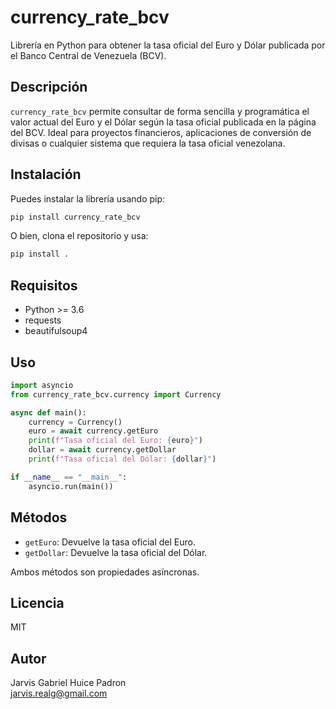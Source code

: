 # currency_rate_bcv

Librería en Python para obtener la tasa oficial del Euro y Dólar publicada por el Banco Central de Venezuela (BCV).

## Descripción

`currency_rate_bcv` permite consultar de forma sencilla y programática el valor actual del Euro y el Dólar según la tasa oficial publicada en la página del BCV. Ideal para proyectos financieros, aplicaciones de conversión de divisas o cualquier sistema que requiera la tasa oficial venezolana.

## Instalación

Puedes instalar la librería usando pip:

```sh
pip install currency_rate_bcv
```

O bien, clona el repositorio y usa:

```sh
pip install .
```

## Requisitos

- Python >= 3.6
- requests
- beautifulsoup4

## Uso

```python
import asyncio
from currency_rate_bcv.currency import Currency

async def main():
    currency = Currency()
    euro = await currency.getEuro
    print(f"Tasa oficial del Euro: {euro}")
    dollar = await currency.getDollar
    print(f"Tasa oficial del Dólar: {dollar}")

if __name__ == "__main__":
    asyncio.run(main())
```

## Métodos

- `getEuro`: Devuelve la tasa oficial del Euro.
- `getDollar`: Devuelve la tasa oficial del Dólar.

Ambos métodos son propiedades asíncronas.

## Licencia

MIT

## Autor

Jarvis Gabriel Huice Padron  
[jarvis.realg@gmail.com](mailto:jarvis.realg@gmail.com)
